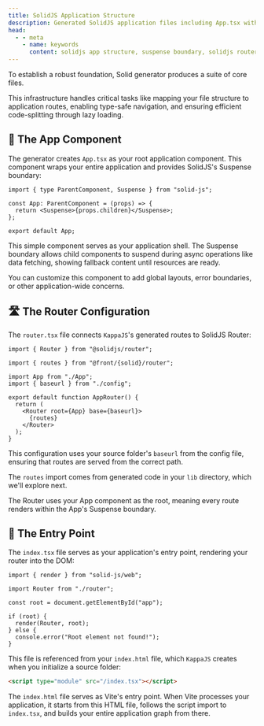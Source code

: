 ```yaml
---
title: SolidJS Application Structure
description: Generated SolidJS application files including App.tsx with Suspense boundaries, router.tsx with route configuration, and index.tsx entry point for rendering to the DOM.
head:
  - - meta
    - name: keywords
      content: solidjs app structure, suspense boundary, solidjs router, app component, entry point, solidjs render, vite entry
---
```


To establish a robust foundation, Solid generator produces a suite of core files.

This infrastructure handles critical tasks like mapping your file structure to application routes,
enabling type-safe navigation, and ensuring efficient code-splitting through lazy loading.

## 🎨 The App Component

The generator creates `App.tsx` as your root application component.
This component wraps your entire application and provides SolidJS's Suspense boundary:

```tsx [App.tsx]
import { type ParentComponent, Suspense } from "solid-js";

const App: ParentComponent = (props) => {
  return <Suspense>{props.children}</Suspense>;
};

export default App;
```

This simple component serves as your application shell.
The Suspense boundary allows child components to suspend during async operations
like data fetching, showing fallback content until resources are ready.

You can customize this component to add global layouts, error boundaries,
or other application-wide concerns.

## 🛣️ The Router Configuration

The `router.tsx` file connects `KappaJS`'s generated routes to SolidJS Router:

```tsx [router.tsx]
import { Router } from "@solidjs/router";

import { routes } from "@front/{solid}/router";

import App from "./App";
import { baseurl } from "./config";

export default function AppRouter() {
  return (
    <Router root={App} base={baseurl}>
      {routes}
    </Router>
  );
}
```

This configuration uses your source folder's `baseurl` from the config file,
ensuring that routes are served from the correct path.

The `routes` import comes from generated code in your `lib` directory,
which we'll explore next.

The Router uses your App component as the root,
meaning every route renders within the App's Suspense boundary.

## 🎯 The Entry Point

The `index.tsx` file serves as your application's entry point,
rendering your router into the DOM:

```tsx [index.tsx]
import { render } from "solid-js/web";

import Router from "./router";

const root = document.getElementById("app");

if (root) {
  render(Router, root);
} else {
  console.error("Root element not found!");
}
```

This file is referenced from your `index.html` file,
which `KappaJS` creates when you initialize a source folder:

```html
<script type="module" src="/index.tsx"></script>
```

The `index.html` file serves as Vite's entry point.
When Vite processes your application, it starts from this HTML file,
follows the script import to `index.tsx`, and builds your entire application graph from there.

